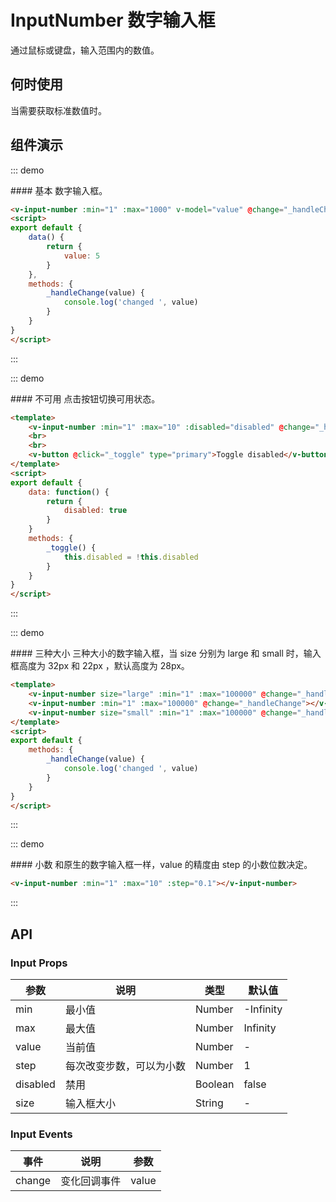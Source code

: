 <script>
export default {
    data() {
        return {
            value: 5,
            disabled: true
        }
    },
    methods: {
        _handleChange(value) {
            console.log('changed ', value)
        },
        _toggle() {
            this.disabled = !this.disabled
        }
    }
}
</script>

# InputNumber 数字输入框

通过鼠标或键盘，输入范围内的数值。

## 何时使用

当需要获取标准数值时。

## 组件演示

::: demo
<summary>
  #### 基本
  数字输入框。
</summary>

```html
<v-input-number :min="1" :max="1000" v-model="value" @change="_handleChange"></v-input-number>
<script>
export default {
    data() {
        return {
            value: 5
        }
    },
    methods: {
        _handleChange(value) {
            console.log('changed ', value)
        }
    }
}
</script>
```

:::

::: demo
<summary>
  #### 不可用
  点击按钮切换可用状态。
</summary>

```html
<template>
    <v-input-number :min="1" :max="10" :disabled="disabled" @change="_handleChange"></v-input-number>
    <br>
    <br>
    <v-button @click="_toggle" type="primary">Toggle disabled</v-button>
</template>
<script>
export default {
    data: function() {
        return {
            disabled: true
        }
    }
    methods: {
        _toggle() {
            this.disabled = !this.disabled
        }
    }
}
</script>
```

:::

::: demo
<summary>
  #### 三种大小
  三种大小的数字输入框，当 size 分别为 large 和 small 时，输入框高度为 32px 和 22px ，默认高度为 28px。
</summary>

```html
<template>
    <v-input-number size="large" :min="1" :max="100000" @change="_handleChange"></v-input-number>
    <v-input-number :min="1" :max="100000" @change="_handleChange"></v-input-number>
    <v-input-number size="small" :min="1" :max="100000" @change="_handleChange"></v-input-number>
</template>
<script>
export default {
    methods: {
        _handleChange(value) {
            console.log('changed ', value)
        }
    }
}
</script>
```

:::

::: demo
<summary>
  #### 小数
  和原生的数字输入框一样，value 的精度由 step 的小数位数决定。
</summary>

```html
<v-input-number :min="1" :max="10" :step="0.1"></v-input-number>
```

:::

## API

### Input Props
| 参数        | 说明           | 类型               | 默认值       |
|------------|----------------|-------------------|-------------|
| min    | 最小值 | Number | -Infinity |
| max | 最大值 | Number | Infinity |
| value | 当前值 | Number | - |
| step    | 每次改变步数，可以为小数 | Number | 1 |
| disabled | 禁用	 | Boolean | false |
| size | 输入框大小 | String | - |

### Input Events
| 事件        | 说明           | 参数        |
|------------|----------------|------------|
| change    | 变化回调事件 | value |
